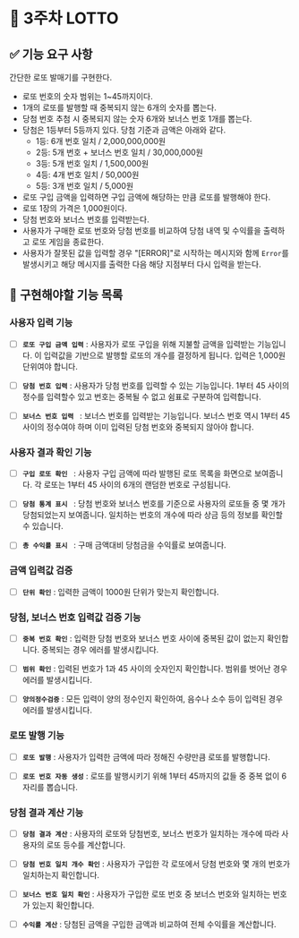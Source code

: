 # 🎰 3주차 LOTTO

## ✅ **기능 요구 사항**

간단한 로또 발매기를 구현한다.

- 로또 번호의 숫자 범위는 1~45까지이다.
- 1개의 로또를 발행할 때 중복되지 않는 6개의 숫자를 뽑는다.
- 당첨 번호 추첨 시 중복되지 않는 숫자 6개와 보너스 번호 1개를 뽑는다.
- 당첨은 1등부터 5등까지 있다. 당첨 기준과 금액은 아래와 같다.
  - 1등: 6개 번호 일치 / 2,000,000,000원
  - 2등: 5개 번호 + 보너스 번호 일치 / 30,000,000원
  - 3등: 5개 번호 일치 / 1,500,000원
  - 4등: 4개 번호 일치 / 50,000원
  - 5등: 3개 번호 일치 / 5,000원
- 로또 구입 금액을 입력하면 구입 금액에 해당하는 만큼 로또를 발행해야 한다.
- 로또 1장의 가격은 1,000원이다.
- 당첨 번호와 보너스 번호를 입력받는다.
- 사용자가 구매한 로또 번호와 당첨 번호를 비교하여 당첨 내역 및 수익률을 출력하고 로또 게임을 종료한다.
- 사용자가 잘못된 값을 입력할 경우 "[ERROR]"로 시작하는 메시지와 함께 `Error`를 발생시키고 해당 메시지를 출력한 다음 해당 지점부터 다시 입력을 받는다.

## 📝 구현해야할 기능 목록

### 사용자 입력 기능

- [ ] **`로또 구입 금액 입력`** : 사용자가 로또 구입을 위해 지불할 금액을 입력받는 기능입니다. 이 입력값을 기반으로 발행할 로또의 개수를 결정하게 됩니다. 입력은 1,000원 단위여야 합니다.

- [ ] **`당첨 번호 입력`** : 사용자가 당첨 번호를 입력할 수 있는 기능입니다. 1부터 45 사이의 정수를 입력할수 있고 번호는 중복될 수 없고 쉼표로 구분하여 입력합니다.

- [ ] **`보너스 번호 입력 `** : 보너스 번호를 입력받는 기능입니다. 보너스 번호 역시 1부터 45 사이의 정수여야 하며 이미 입력된 당첨 번호와 중복되지 않아야 합니다.

### 사용자 결과 확인 기능

- [ ] **`구입 로또 확인 `** : 사용자 구입 금액에 따라 발행된 로또 목록을 화면으로 보여줍니다. 각 로또는 1부터 45 사이의 6개의 랜덤한 번호로 구성됩니다.

- [ ] **`당첨 통계 표시 `** : 당첨 번호와 보너스 번호를 기준으로 사용자의 로또들 중 몇 개가 당첨되었는지 보여줍니다. 일치하는 번호의 개수에 따라 상금 등의 정보를 확인할 수 있습니다.

- [ ] **`총 수익률 표시 `** : 구매 금액대비 당첨금을 수익률로 보여줍니다.

### 금액 입력값 검증

- [ ] **`단위 확인`** : 입력한 금액이 1000원 단위가 맞는지 확인합니다.

### 당첨, 보너스 번호 입력값 검증 기능

- [ ] **`중복 번호 확인`** : 입력한 당첨 번호와 보너스 번호 사이에 중복된 값이 없는지 확인합니다. 중복되는 경우 에러를 발생시킵니다.

- [ ] **`범위 확인`** : 입력된 번호가 1과 45 사이의 숫자인지 확인합니다. 범위를 벗어난 경우 에러를 발생시킵니다.

- [ ] **`양의정수검증`** : 모든 입력이 양의 정수인지 확인하여, 음수나 소수 등이 입력된 경우 에러를 발생시킵니다.

### 로또 발행 기능

- [ ] **`로또 발행`** : 사용자가 입력한 금액에 따라 정해진 수량만큼 로또를 발행합니다.

- [ ] **`로또 번호 자동 생성`** : 로또를 발행시키기 위해 1부터 45까지의 값들 중 중복 없이 6자리를 뽑습니다.

### 당첨 결과 계산 기능

- [ ] **`당첨 결과 계산`** : 사용자의 로또와 당첨번호, 보너스 번호가 일치하는 개수에 따라 사용자의 로또 등수를 계산합니다.

- [ ] **`당첨 번호 일치 개수 확인`** : 사용자가 구입한 각 로또에서 당첨 번호와 몇 개의 번호가 일치하는지 확인합니다.

- [ ] **`보너스 번호 일치 확인`** : 사용자가 구입한 로또 번호 중 보너스 번호와 일치하는 번호가 있는지 확인합니다.

- [ ] **`수익률 계산`** : 당첨된 금액을 구입한 금액과 비교하여 전체 수익률을 계산합니다.
